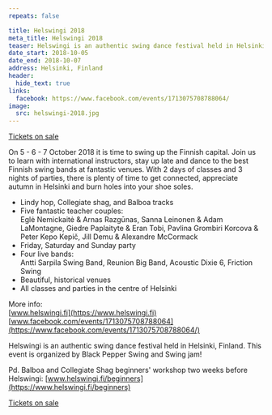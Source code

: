 ```yaml
---
repeats: false

title: Helswingi 2018
meta_title: Helswingi 2018
teaser: Helswingi is an authentic swing dance festival held in Helsinki, Finland.
date_start: 2018-10-05
date_end: 2018-10-07
address: Helsinki, Finland
header:
  hide_text: true
links:
  facebook: https://www.facebook.com/events/1713075708788064/
image:
  src: helswingi-2018.jpg
---
```

<a href="https://www.helswingi.fi/passes-prices" target="_blank" class="button">Tickets on sale</a>

On 5 - 6 - 7 October 2018 it is time to swing up the Finnish capital. Join us to learn with international instructors, stay up late and dance to the best Finnish swing bands at fantastic venues. With 2 days of classes and 3 nights of parties, there is plenty of time to get connected, appreciate autumn in Helsinki and burn holes into your shoe soles.

- Lindy hop, Collegiate shag, and Balboa tracks
- Five fantastic teacher couples:  
Eglė Nemickaitė & Arnas Razgūnas, Sanna Leinonen & Adam LaMontagne, Giedre Paplaityte & Eran Tobi, Pavlina Grombiri Korcova & Peter Kepo Kepič, Jill Demu & Alexandre McCormack
- Friday, Saturday and Sunday party
- Four live bands:  
Antti Sarpila Swing Band, Reunion Big Band, Acoustic Dixie 6, Friction Swing
- Beautiful, historical venues
- All classes and parties in the centre of Helsinki


More info:  
[www.helswingi.fi](https://www.helswingi.fi)  
[www.facebook.com/events/1713075708788064](https://www.facebook.com/events/1713075708788064/)

Helswingi is an authentic swing dance festival held in Helsinki, Finland. This event is organized by Black Pepper Swing and Swing jam!

Pd. Balboa and Collegiate Shag beginners' workshop two weeks before Helswingi: [www.helswingi.fi/beginners](https://www.helswingi.fi/beginners)

<a href="https://www.helswingi.fi/passes-prices" target="_blank" class="button">Tickets on sale</a>

